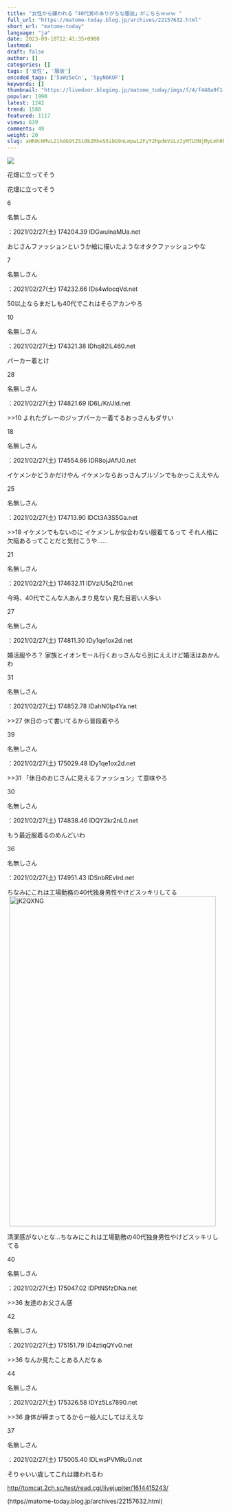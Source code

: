 ```yaml
---
title: "女性から嫌われる「40代男のありがちな服装」がこちらｗｗｗ "
full_url: "https://matome-today.blog.jp/archives/22157632.html"
short_url: "matome-today"
language: "ja"
date: 2023-09-18T12:41:35+0900
lastmod: 
draft: false
author: []
categories: []
tags: ['女性', '服装']
encoded_tags: ['5aWz5oCn', '5pyN6KOF']
keywords: []
thumbnail: "https://livedoor.blogimg.jp/matome_today/imgs/f/4/f448a9f1-s.png"
popular: 1990
latest: 1242
trend: 1588
featured: 1117
views: 639
comments: 49
weight: 20
slug: aHR0cHMvL21hdG9tZS10b2RheS5ibG9nLmpwL2FyY2hpdmVzLzIyMTU3NjMyLmh0bWw=
---
```


![](https://livedoor.blogimg.jp/matome_today/imgs/f/4/f448a9f1-s.png)

<div><p>花畑に立ってそう</p><p>花畑に立ってそう</p> <p></p> <p>6 <p>名無しさん</p>：2021/02/27(土) 174204.39 IDGwulnaMUa.net</p><p><p> おじさんファッションというか絵に描いたようなオタクファッションやな </p></p><p>7 <p>名無しさん</p>：2021/02/27(土) 174232.66 IDs4wIocqVd.net</p><p><p> 50以上ならまだしも40代でこれはそらアカンやろ </p></p><p>10 <p>名無しさん</p>：2021/02/27(土) 174321.38 IDhq82IL460.net</p><p> パーカー着とけ </p><p>28 <p>名無しさん</p>：2021/02/27(土) 174821.69 ID6L/Kr/JId.net</p><p>>>10 よれたグレーのジップパーカー着てるおっさんもダサい </p><p>18 <p>名無しさん</p>：2021/02/27(土) 174554.86 IDR8ojJAfU0.net</p><p><p> イケメンかどうかだけやん イケメンならおっさんブルゾンでもかっこええやん </p></p><p>25 <p>名無しさん</p>：2021/02/27(土) 174713.90 IDCt3A3S5Ga.net</p><p>>>18 イケメンでもないのに イケメンしか似合わない服着てるって それ人格に欠陥あるってことだと気付こうや…… </p><p>21 <p>名無しさん</p>：2021/02/27(土) 174632.11 IDVzlU5qZf0.net</p><p><p> 今時、40代でこんな人あんまり見ない 見た目若い人多い </p></p><p>27 <p>名無しさん</p>：2021/02/27(土) 174811.30 IDy1qe1ox2d.net</p><p> 婚活服やろ？ 家族とイオンモール行くおっさんなら別にええけど婚活はあかんわ </p><p>31 <p>名無しさん</p>：2021/02/27(土) 174852.78 IDahN0Ip4Ya.net</p><p>>>27 休日のって書いてるから普段着やろ </p><p>39 <p>名無しさん</p>：2021/02/27(土) 175029.48 IDy1qe1ox2d.net</p><p>>>31 「休日のおじさんに見えるファッション」て意味やろ </p><p>30 <p>名無しさん</p>：2021/02/27(土) 174838.46 IDQY2kr2nL0.net</p><p><p> もう最近服着るのめんどいわ </p></p><p>36 <p>名無しさん</p>：2021/02/27(土) 174951.43 IDSnbREvIrd.net</p> ちなみにこれは工場勤務の40代独身男性やけどスッキリしてる <a href='https//livedoor.blogimg.jp/matome_today/imgs/e/b/ebb2a862.jpg' title='jK2QXNG' target='_blank'><img src='https//livedoor.blogimg.jp/matome_today/imgs/e/b/ebb2a862-s.jpg' width='480' height='768' border='0' alt='jK2QXNG' hspace='5' class='pict'></a><p>清潔感がないとな…ちなみにこれは工場勤務の40代独身男性やけどスッキリしてる</p><p>40 <p>名無しさん</p>：2021/02/27(土) 175047.02 IDPtNSfzDNa.net</p><p>>>36 友達のお父さん感 </p><p>42 <p>名無しさん</p>：2021/02/27(土) 175151.79 ID4ztiqQYv0.net</p><p>>>36 なんか見たことある人だなぁ </p><p>44 <p>名無しさん</p>：2021/02/27(土) 175326.58 IDYz5Ls7890.net</p><p>>>36 身体が締まってるから一般人にしてはええな </p><p>37 <p>名無しさん</p>：2021/02/27(土) 175005.40 IDLwsPVMRu0.net</p><p><p> そりゃいい歳してこれは嫌われるわ </p></p><a href='http//tomcat.2ch.sc/test/read.cgi/livejupiter/1614415243/' target='_blank' title=''>http//tomcat.2ch.sc/test/read.cgi/livejupiter/1614415243/</a> <p></p> </div>

(https//matome-today.blog.jp/archives/22157632.html)
